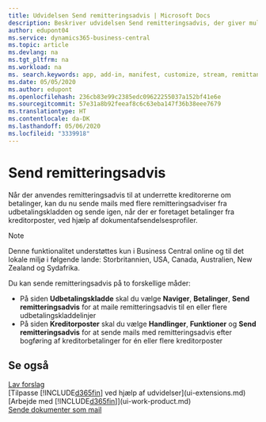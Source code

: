 ```yaml
---
title: Udvidelsen Send remitteringsadvis | Microsoft Docs
description: Beskriver udvidelsen Send remitteringsadvis, der giver mulighed for at emaile og sende remitteringsadvis igen fra betalingskladden og kreditorposterne.
author: edupont04
ms.service: dynamics365-business-central
ms.topic: article
ms.devlang: na
ms.tgt_pltfrm: na
ms.workload: na
ms. search.keywords: app, add-in, manifest, customize, stream, remittance, advice
ms.date: 05/05/2020
ms.author: edupont
ms.openlocfilehash: 236cb83e99c2385edc09622255037a152bf41e6e
ms.sourcegitcommit: 57e31a8b92feeaf8c6c63eba147f36b38eee7679
ms.translationtype: HT
ms.contentlocale: da-DK
ms.lasthandoff: 05/06/2020
ms.locfileid: "3339918"
---
```

# <a name="send-remittance-advice"></a>Send remitteringsadvis

Når der anvendes remitteringsadvis til at underrette kreditorerne om betalinger, kan du nu sende mails med flere remitteringsadviser fra udbetalingskladden og sende igen, når der er foretaget betalinger fra kreditorposter, ved hjælp af dokumentafsendelsesprofiler.

> [!NOTE]
> Denne funktionalitet understøttes kun i Business Central online og til det lokale miljø i følgende lande: Storbritannien, USA, Canada, Australien, New Zealand og Sydafrika.  

Du kan sende remitteringsadvis på to forskellige måder:

* På siden **Udbetalingskladde** skal du vælge **Naviger**, **Betalinger**, **Send remitteringsadvis** for at maile remitteringsadvis til en eller flere udbetalingskladdelinjer
* På siden **Kreditorposter** skal du vælge **Handlinger**, **Funktioner** og **Send remitteringsadvis** for at sende mails med remitteringsadvis efter bogføring af kreditorbetalinger for én eller flere kreditorposter

## <a name="see-also"></a>Se også

[Lav forslag](payables-how-suggest-vendor-payments.md)  
[Tilpasse [!INCLUDE[d365fin](includes/d365fin_md.md)] ved hjælp af udvidelser](ui-extensions.md)  
[Arbejde med [!INCLUDE[d365fin](includes/d365fin_md.md)]](ui-work-product.md)  
[Sende dokumenter som mail](ui-how-send-documents-email.md)  
